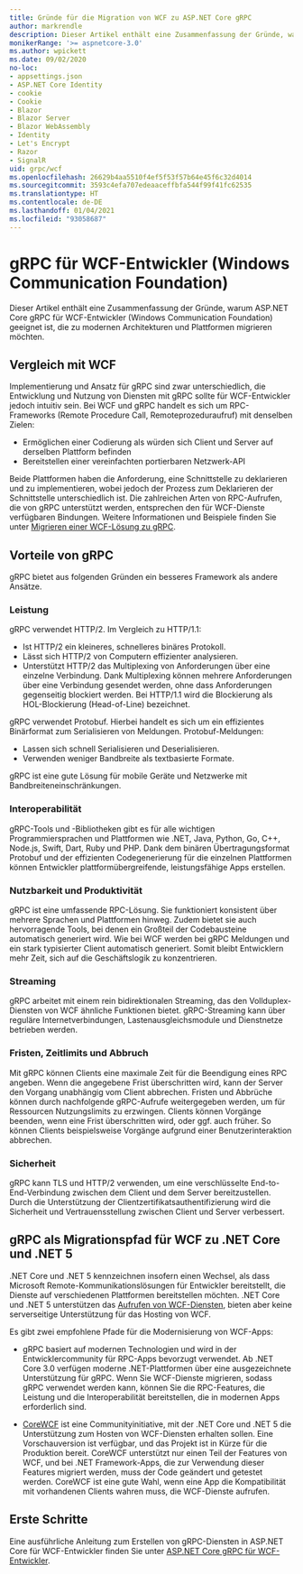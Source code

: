 ```yaml
---
title: Gründe für die Migration von WCF zu ASP.NET Core gRPC
author: markrendle
description: Dieser Artikel enthält eine Zusammenfassung der Gründe, warum ASP.NET Core gRPC für WCF-Entwickler (Windows Communication Foundation) geeignet ist, die zu modernen Architekturen und Plattformen migrieren möchten.
monikerRange: '>= aspnetcore-3.0'
ms.author: wpickett
ms.date: 09/02/2020
no-loc:
- appsettings.json
- ASP.NET Core Identity
- cookie
- Cookie
- Blazor
- Blazor Server
- Blazor WebAssembly
- Identity
- Let's Encrypt
- Razor
- SignalR
uid: grpc/wcf
ms.openlocfilehash: 26629b4aa5510f4ef5f53f57b64e45f6c32d4014
ms.sourcegitcommit: 3593c4efa707edeaaceffbfa544f99f41fc62535
ms.translationtype: HT
ms.contentlocale: de-DE
ms.lasthandoff: 01/04/2021
ms.locfileid: "93058687"
---
```

# <a name="grpc-for-windows-communication-foundation-wcf-developers"></a>gRPC für WCF-Entwickler (Windows Communication Foundation)

Dieser Artikel enthält eine Zusammenfassung der Gründe, warum ASP.NET Core gRPC für WCF-Entwickler (Windows Communication Foundation) geeignet ist, die zu modernen Architekturen und Plattformen migrieren möchten.

## <a name="comparison-to-wcf"></a>Vergleich mit WCF

Implementierung und Ansatz für gRPC sind zwar unterschiedlich, die Entwicklung und Nutzung von Diensten mit gRPC sollte für WCF-Entwickler jedoch intuitiv sein. Bei WCF und gRPC handelt es sich um RPC-Frameworks (Remote Procedure Call, Remoteprozeduraufruf) mit denselben Zielen:

* Ermöglichen einer Codierung als würden sich Client und Server auf derselben Plattform befinden
* Bereitstellen einer vereinfachten portierbaren Netzwerk-API

Beide Plattformen haben die Anforderung, eine Schnittstelle zu deklarieren und zu implementieren, wobei jedoch der Prozess zum Deklarieren der Schnittstelle unterschiedlich ist. Die zahlreichen Arten von RPC-Aufrufen, die von gRPC unterstützt werden, entsprechen den für WCF-Dienste verfügbaren Bindungen. Weitere Informationen und Beispiele finden Sie unter [Migrieren einer WCF-Lösung zu gRPC](/dotnet/architecture/grpc-for-wcf-developers/migrate-wcf-to-grpc).

## <a name="benefits-of-grpc"></a>Vorteile von gRPC

gRPC bietet aus folgenden Gründen ein besseres Framework als andere Ansätze.

### <a name="performance"></a>Leistung

gRPC verwendet HTTP/2. Im Vergleich zu HTTP/1.1:

* Ist HTTP/2 ein kleineres, schnelleres binäres Protokoll.
* Lässt sich HTTP/2 von Computern effizienter analysieren.
* Unterstützt HTTP/2 das Multiplexing von Anforderungen über eine einzelne Verbindung. Dank Multiplexing können mehrere Anforderungen über eine Verbindung gesendet werden, ohne dass Anforderungen gegenseitig blockiert werden. Bei HTTP/1.1 wird die Blockierung als HOL-Blockierung (Head-of-Line) bezeichnet.

gRPC verwendet Protobuf. Hierbei handelt es sich um ein effizientes Binärformat zum Serialisieren von Meldungen. Protobuf-Meldungen:
* Lassen sich schnell Serialisieren und Deserialisieren.
* Verwenden weniger Bandbreite als textbasierte Formate. 

gRPC ist eine gute Lösung für mobile Geräte und Netzwerke mit Bandbreiteneinschränkungen.

### <a name="interoperability"></a>Interoperabilität

gRPC-Tools und -Bibliotheken gibt es für alle wichtigen Programmiersprachen und Plattformen wie .NET, Java, Python, Go, C++, Node.js, Swift, Dart, Ruby und PHP. Dank dem binären Übertragungsformat Protobuf und der effizienten Codegenerierung für die einzelnen Plattformen können Entwickler plattformübergreifende, leistungsfähige Apps erstellen.

### <a name="usability-and-productivity"></a>Nutzbarkeit und Produktivität

gRPC ist eine umfassende RPC-Lösung. Sie funktioniert konsistent über mehrere Sprachen und Plattformen hinweg. Zudem bietet sie auch hervorragende Tools, bei denen ein Großteil der Codebausteine automatisch generiert wird. Wie bei WCF werden bei gRPC Meldungen und ein stark typisierter Client automatisch generiert. Somit bleibt Entwicklern mehr Zeit, sich auf die Geschäftslogik zu konzentrieren.

### <a name="streaming"></a>Streaming

gRPC arbeitet mit einem rein bidirektionalen Streaming, das den Vollduplex-Diensten von WCF ähnliche Funktionen bietet. gRPC-Streaming kann über reguläre Internetverbindungen, Lastenausgleichsmodule und Dienstnetze betrieben werden.

### <a name="deadlines-timeouts-and-cancellation"></a>Fristen, Zeitlimits und Abbruch

Mit gRPC können Clients eine maximale Zeit für die Beendigung eines RPC angeben. Wenn die angegebene Frist überschritten wird, kann der Server den Vorgang unabhängig vom Client abbrechen. Fristen und Abbrüche können durch nachfolgende gRPC-Aufrufe weitergegeben werden, um für Ressourcen Nutzungslimits zu erzwingen. Clients können Vorgänge beenden, wenn eine Frist überschritten wird, oder ggf. auch früher. So können Clients beispielsweise Vorgänge aufgrund einer Benutzerinteraktion abbrechen.

### <a name="security"></a>Sicherheit

gRPC kann TLS und HTTP/2 verwenden, um eine verschlüsselte End-to-End-Verbindung zwischen dem Client und dem Server bereitzustellen. Durch die Unterstützung der Clientzertifikatsauthentifizierung wird die Sicherheit und Vertrauensstellung zwischen Client und Server verbessert.

## <a name="grpc-as-a-migration-path-for-wcf-to-net-core-and-net-5"></a>gRPC als Migrationspfad für WCF zu .NET Core und .NET 5

.NET Core und .NET 5 kennzeichnen insofern einen Wechsel, als dass Microsoft Remote-Kommunikationslösungen für Entwickler bereitstellt, die Dienste auf verschiedenen Plattformen bereitstellen möchten. .NET Core und .NET 5 unterstützen das [Aufrufen von WCF-Diensten](/dotnet/core/additional-tools/wcf-web-service-reference-guide), bieten aber keine serverseitige Unterstützung für das Hosting von WCF.

Es gibt zwei empfohlene Pfade für die Modernisierung von WCF-Apps:

* gRPC basiert auf modernen Technologien und wird in der Entwicklercommunity für RPC-Apps bevorzugt verwendet. Ab .NET Core 3.0 verfügen moderne .NET-Plattformen über eine ausgezeichnete Unterstützung für gRPC. Wenn Sie WCF-Dienste migrieren, sodass gRPC verwendet werden kann, können Sie die RPC-Features, die Leistung und die Interoperabilität bereitstellen, die in modernen Apps erforderlich sind.

* [CoreWCF](https://github.com/CoreWCF/CoreWCF) ist eine Communityinitiative, mit der .NET Core und .NET 5 die Unterstützung zum Hosten von WCF-Diensten erhalten sollen. Eine Vorschauversion ist verfügbar, und das Projekt ist in Kürze für die Produktion bereit. CoreWCF unterstützt nur einen Teil der Features von WCF, und bei .NET Framework-Apps, die zur Verwendung dieser Features migriert werden, muss der Code geändert und getestet werden. CoreWCF ist eine gute Wahl, wenn eine App die Kompatibilität mit vorhandenen Clients wahren muss, die WCF-Dienste aufrufen.

## <a name="get-started"></a>Erste Schritte

Eine ausführliche Anleitung zum Erstellen von gRPC-Diensten in ASP.NET Core für WCF-Entwickler finden Sie unter [ASP.NET Core gRPC für WCF-Entwickler](/dotnet/architecture/grpc-for-wcf-developers).
